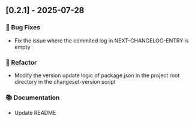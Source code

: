 ## [0.2.1] - 2025-07-28

### 🐛 Bug Fixes

- Fix the issue where the commited log in NEXT-CHANGELOG-ENTRY is empty

### 🚜 Refactor

- Modify the version update logic of package.json in the project root directory in the changeset-version script

### 📚 Documentation

- Update README
